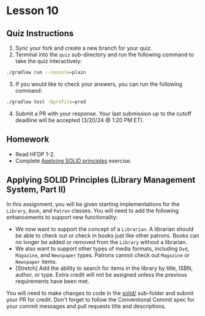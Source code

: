 # Lesson 10

## Quiz Instructions

1. Sync your fork and create a new branch for your quiz.
2. Terminal into the `quiz` sub-directory and run the following command to take the quiz interactively:
```bash
./gradlew run --console=plain
```
3. If you would like to check your answers, you can run the following command:
```bash
./gradlew test -Dprofile=prod
```
4. Submit a PR with your response. Your last submission up to the cutoff deadline will be accepted (3/20/24 @ 1:20 PM ET).

## Homework

* Read HFDP 1-2.
* Complete [Applying SOLID principles](#applying-solid-principles) exercise.

## Applying SOLID Principles (Library Management System, Part II)

In this assignment, you will be given starting implementations for the `Library`, `Book`, and `Patron` classes. You will need to add the following enhancements to support new functionality:

* We now want to support the concept of a `Librarian`. A librarian should be able to check out or check in books just like other patrons. Books can no longer be added or removed from the `Library` without a librarian.
* We also want to support other types of media formats, including `Dvd`, `Magazine`, and `Newspaper` types. Patrons cannot check out `Magazine` or `Newspaper` items.
* [Stretch] Add the ability to search for items in the library by title, ISBN, author, or type. Extra credit will not be assigned unless the previous requirements have been met.

You will need to make changes to code in the [solid/][solid-folder] sub-folder and submit your PR for credit. Don't forget to follow the Conventional Commit spec for your commit messages and pull requests title and descriptions.

[solid-folder]: ./solid/
